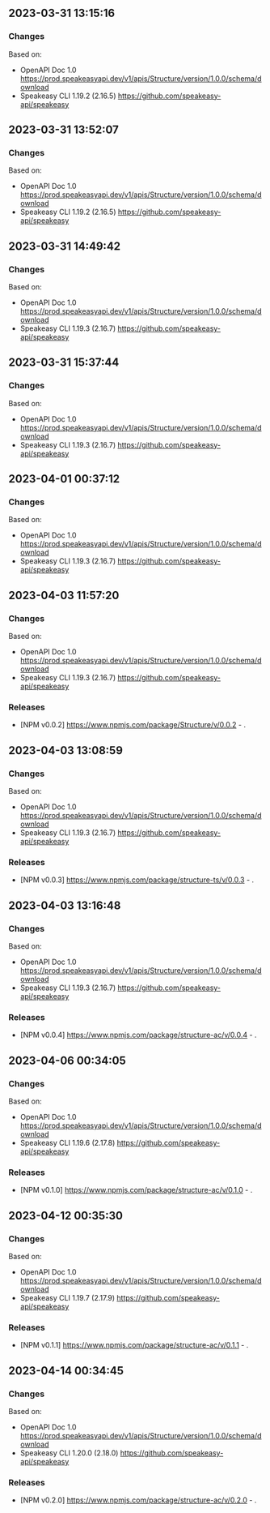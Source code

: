 

## 2023-03-31 13:15:16
### Changes
Based on:
- OpenAPI Doc 1.0 https://prod.speakeasyapi.dev/v1/apis/Structure/version/1.0.0/schema/download
- Speakeasy CLI 1.19.2 (2.16.5) https://github.com/speakeasy-api/speakeasy

## 2023-03-31 13:52:07
### Changes
Based on:
- OpenAPI Doc 1.0 https://prod.speakeasyapi.dev/v1/apis/Structure/version/1.0.0/schema/download
- Speakeasy CLI 1.19.2 (2.16.5) https://github.com/speakeasy-api/speakeasy

## 2023-03-31 14:49:42
### Changes
Based on:
- OpenAPI Doc 1.0 https://prod.speakeasyapi.dev/v1/apis/Structure/version/1.0.0/schema/download
- Speakeasy CLI 1.19.3 (2.16.7) https://github.com/speakeasy-api/speakeasy

## 2023-03-31 15:37:44
### Changes
Based on:
- OpenAPI Doc 1.0 https://prod.speakeasyapi.dev/v1/apis/Structure/version/1.0.0/schema/download
- Speakeasy CLI 1.19.3 (2.16.7) https://github.com/speakeasy-api/speakeasy

## 2023-04-01 00:37:12
### Changes
Based on:
- OpenAPI Doc 1.0 https://prod.speakeasyapi.dev/v1/apis/Structure/version/1.0.0/schema/download
- Speakeasy CLI 1.19.3 (2.16.7) https://github.com/speakeasy-api/speakeasy

## 2023-04-03 11:57:20
### Changes
Based on:
- OpenAPI Doc 1.0 https://prod.speakeasyapi.dev/v1/apis/Structure/version/1.0.0/schema/download
- Speakeasy CLI 1.19.3 (2.16.7) https://github.com/speakeasy-api/speakeasy
### Releases
- [NPM v0.0.2] https://www.npmjs.com/package/Structure/v/0.0.2 - .

## 2023-04-03 13:08:59
### Changes
Based on:
- OpenAPI Doc 1.0 https://prod.speakeasyapi.dev/v1/apis/Structure/version/1.0.0/schema/download
- Speakeasy CLI 1.19.3 (2.16.7) https://github.com/speakeasy-api/speakeasy
### Releases
- [NPM v0.0.3] https://www.npmjs.com/package/structure-ts/v/0.0.3 - .

## 2023-04-03 13:16:48
### Changes
Based on:
- OpenAPI Doc 1.0 https://prod.speakeasyapi.dev/v1/apis/Structure/version/1.0.0/schema/download
- Speakeasy CLI 1.19.3 (2.16.7) https://github.com/speakeasy-api/speakeasy
### Releases
- [NPM v0.0.4] https://www.npmjs.com/package/structure-ac/v/0.0.4 - .

## 2023-04-06 00:34:05
### Changes
Based on:
- OpenAPI Doc 1.0 https://prod.speakeasyapi.dev/v1/apis/Structure/version/1.0.0/schema/download
- Speakeasy CLI 1.19.6 (2.17.8) https://github.com/speakeasy-api/speakeasy
### Releases
- [NPM v0.1.0] https://www.npmjs.com/package/structure-ac/v/0.1.0 - .

## 2023-04-12 00:35:30
### Changes
Based on:
- OpenAPI Doc 1.0 https://prod.speakeasyapi.dev/v1/apis/Structure/version/1.0.0/schema/download
- Speakeasy CLI 1.19.7 (2.17.9) https://github.com/speakeasy-api/speakeasy
### Releases
- [NPM v0.1.1] https://www.npmjs.com/package/structure-ac/v/0.1.1 - .

## 2023-04-14 00:34:45
### Changes
Based on:
- OpenAPI Doc 1.0 https://prod.speakeasyapi.dev/v1/apis/Structure/version/1.0.0/schema/download
- Speakeasy CLI 1.20.0 (2.18.0) https://github.com/speakeasy-api/speakeasy
### Releases
- [NPM v0.2.0] https://www.npmjs.com/package/structure-ac/v/0.2.0 - .